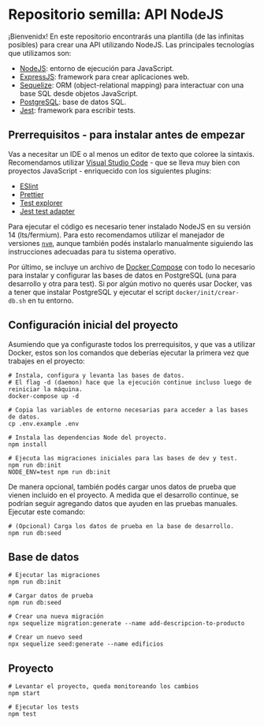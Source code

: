 # Repositorio semilla: API NodeJS

¡Bienvenidx! En este repositorio encontrarás una plantilla (de las infinitas posibles) para crear una API utilizando NodeJS. Las principales tecnologías que utilizamos son:

- [NodeJS](https://nodejs.org/es/): entorno de ejecución para JavaScript.
- [ExpressJS](https://expressjs.com/): framework para crear aplicaciones web.
- [Sequelize](https://sequelize.org/master/): ORM (object-relational mapping) para interactuar con una base SQL desde objetos JavaScript.
- [PostgreSQL](https://www.postgresql.org/): base de datos SQL.
- [Jest](https://jestjs.io/): framework para escribir tests.

## Prerrequisitos - para instalar antes de empezar

Vas a necesitar un IDE o al menos un editor de texto que coloree la sintaxis. Recomendamos utilizar [Visual Studio Code](https://code.visualstudio.com/) - que se lleva muy bien con proyectos JavaScript - enriquecido con los siguientes plugins:

- [ESlint](https://marketplace.visualstudio.com/items?itemName=dbaeumer.vscode-eslint)
- [Prettier](https://marketplace.visualstudio.com/items?itemName=esbenp.prettier-vscode)
- [Test explorer](https://marketplace.visualstudio.com/items?itemName=hbenl.vscode-test-explorer)
- [Jest test adapter](https://marketplace.visualstudio.com/items?itemName=kavod-io.vscode-jest-test-adapter)

Para ejecutar el código es necesario tener instalado NodeJS en su versión 14 (lts/fermium). Para esto recomendamos utilizar el manejador de versiones [`nvm`](https://github.com/nvm-sh/nvm), aunque también podés instalarlo manualmente siguiendo las instrucciones adecuadas para tu sistema operativo.

Por último, se incluye un archivo de [Docker Compose](https://docs.docker.com/compose/) con todo lo necesario para instalar y configurar las bases de datos en PostgreSQL (una para desarrollo y otra para test). Si por algún motivo no querés usar Docker, vas a tener que instalar PostgreSQL y ejecutar el script `docker/init/crear-db.sh` en tu entorno.

## Configuración inicial del proyecto

Asumiendo que ya configuraste todos los prerrequisitos, y que vas a utilizar Docker, estos son los comandos que deberías ejecutar la primera vez que trabajes en el proyecto:

```shell
# Instala, configura y levanta las bases de datos.
# El flag -d (daemon) hace que la ejecución continue incluso luego de reiniciar la máquina.
docker-compose up -d

# Copia las variables de entorno necesarias para acceder a las bases de datos.
cp .env.example .env

# Instala las dependencias Node del proyecto.
npm install

# Ejecuta las migraciones iniciales para las bases de dev y test.
npm run db:init
NODE_ENV=test npm run db:init
```

De manera opcional, también podés cargar unos datos de prueba que vienen incluido en el proyecto. A medida que el desarrollo continue, se podrían seguir agregando datos que ayuden en las pruebas manuales. Ejecutar este comando:

```shell
# (Opcional) Carga los datos de prueba en la base de desarrollo.
npm run db:seed
```

## Base de datos

```shell
# Ejecutar las migraciones
npm run db:init

# Cargar datos de prueba
npm run db:seed

# Crear una nueva migración
npx sequelize migration:generate --name add-descripcion-to-producto

# Crear un nuevo seed
npx sequelize seed:generate --name edificios
```

## Proyecto

```shell
# Levantar el proyecto, queda monitoreando los cambios
npm start

# Ejecutar los tests
npm test
```
